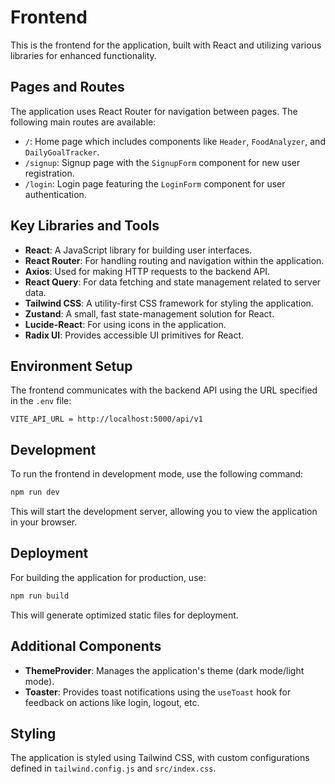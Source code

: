# Frontend

This is the frontend for the application, built with React and utilizing various libraries for enhanced functionality.

## Pages and Routes

The application uses React Router for navigation between pages. The following main routes are available:

- `/`: Home page which includes components like `Header`, `FoodAnalyzer`, and `DailyGoalTracker`.
- `/signup`: Signup page with the `SignupForm` component for new user registration.
- `/login`: Login page featuring the `LoginForm` component for user authentication.

## Key Libraries and Tools

- **React**: A JavaScript library for building user interfaces.
- **React Router**: For handling routing and navigation within the application.
- **Axios**: Used for making HTTP requests to the backend API.
- **React Query**: For data fetching and state management related to server data.
- **Tailwind CSS**: A utility-first CSS framework for styling the application.
- **Zustand**: A small, fast state-management solution for React.
- **Lucide-React**: For using icons in the application.
- **Radix UI**: Provides accessible UI primitives for React.

## Environment Setup

The frontend communicates with the backend API using the URL specified in the `.env` file:

```
VITE_API_URL = http://localhost:5000/api/v1
```

## Development

To run the frontend in development mode, use the following command:

```bash
npm run dev
```

This will start the development server, allowing you to view the application in your browser.

## Deployment

For building the application for production, use:

```bash
npm run build
```

This will generate optimized static files for deployment.

## Additional Components

- **ThemeProvider**: Manages the application's theme (dark mode/light mode).
- **Toaster**: Provides toast notifications using the `useToast` hook for feedback on actions like login, logout, etc.

## Styling

The application is styled using Tailwind CSS, with custom configurations defined in `tailwind.config.js` and `src/index.css`.
